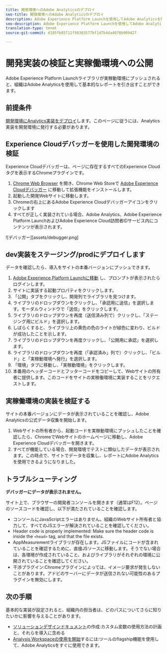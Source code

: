 ```yaml
---
title: 開発環境へのAdobe Analyticsのデプロイ
seo-title: 開発環境へのAdobe Analyticsのデプロイ
description: Adobe Experience Platform Launchを使用してAdobe Analyticsを開発環境にデプロイする方法について説明します。
seo-description: Adobe Experience Platform Launchを使用してAdobe Analyticsを開発環境にデプロイする方法について説明します。
translation-type: tm+mt
source-git-commit: d195fb85711f58383577bf1d7b4da4078b909427

---
```



# 開発実装の検証と実稼働環境への公開

Adobe Experience Platform Launchライブラリが実稼動環境にプッシュされると、組織はAdobe Analyticsを使用して基本的なレポートを引き出すことができます。

## 前提条件

[開発環境にAnalytics実装をデプロイ](deploy-dev.md)します。このページに従うには、Analytics実装を開発環境に発行する必要があります。

## Experience Cloudデバッガーを使用した開発環境の検証

Experience Cloudデバッガーは、ページに存在するすべてのExperience Cloudタグを表示するChromeプラグインです。

1. [Chrome Web Browser](https://www.google.com/chrome/) を開き、Chrome Web Storeで [Adobe Experience Cloudデバッガー](https://chrome.google.com/webstore/detail/adobe-experience-cloud-de/ocdmogmohccmeicdhlhhgepeaijenapj) に移動して拡張機能をインストールします。
2. 起動した開発Webサイトに移動します。
3. Chromeの右上にあるAdobe Experience Cloudデバッガーアイコンをクリックします
4. すべてが正しく実装されている場合、Adobe Analytics、Adobe Experience Platform LaunchおよびAdobe Experience Cloud訪問者IDサービス内にコンテンツが表示されます。

![デバッガー][assets/debugger.png]

## dev実装をステージング/prodにデプロイします

データを確認したら、導入をサイトの本番バージョンにプッシュできます。

1. [Adobe Experience Platform Launchに移動](https://launch.adobe.com) し、プロンプトが表示されたらログインします。
2. サイトに実装する起動プロパティをクリックします。
3. 「公開」タブをクリックし、開発列でライブラリを見つけます。
4. ライブラリのドロップダウンをクリックし、「承認用に送信」を選択します。モーダルウィンドウで「送信」をクリックします。
5. ライブラリのドロップダウンを再度（送信済み列で）クリックし、「ステージング用にビルド」を選択します。
6. しばらくすると、ライブラリ上の黄色の色のライトが緑色に変わり、ビルドが成功したことを示します。
7. ライブラリのドロップダウンを再度クリックし、「公開用に承認」を選択します。
8. ライブラリのドロップダウンを再度（「承認済み」列で）クリックし、「ビルド」と「実稼動環境へ発行」を選択します。
9. 「環境」タブに移動し、「実稼動環境」をクリックします。
10. 本番用のヘッダーコードとフッターコードをコピーして、Webサイトの所有者に提供します。このコードをサイトの実稼働環境に実装することをリクエストします。

## 実稼働環境の実装を検証する

サイトの本番バージョンにデータが表示されていることを確認し、Adobe Analyticsの公式データ収集を開始します。

1. Webサイトの所有者から、起動コードを実稼動環境にプッシュしたことを確認したら、ChromeでWebサイトのホームページに移動し、Adobe Experience Cloudデバッガーを開きます。
2. すべてが機能している場合、開発環境でテストに類似したデータが表示されます。この時点で、サイトでデータを収集し、レポートにAdobe Analyticsを使用できるようになりました。

## トラブルシューティング

**デバッガーにデータが表示されません。**

サイト上で、ブラウザーの開発者コンソールを開きます（通常はF12）。ページのソースコードを確認し、以下が満たされていることを確認します。

* コンソールにJavaScriptエラーはありません。組織のWebサイト所有者と協力して、すべてのJSエラーが解決されていることを確認してください。
* Header code is properly implemented: Make sure the header code is inside the `<head>` tag, and that the file exists.
* AppMeasurementライブラリが存在します。JSファイルにコードが含まれていることを確認するために、直接JSソースに移動します。そうでない場合は、各環境が作成されていること、およびライブラリがそれぞれの環境に公開されていることを確認してください。
* 干渉プラグイン:Chromeプラグインによっては、イメージ要求が発生しないことがあります。アドビのサーバーにデータが送信されない可能性のあるプラグインを無効にします。

## 次の手順

基本的な実装が設定されると、組織内の担当者は、どのパスについてさらに知りたいかに影響を与えることがあります。

* [ソリューションデザインドキュメント](../prepare/solution-design.md)の作成:カスタム変数の使用方法の計画と、それらを導入に含める
* [Analysis Workspaceの使用を開始](../../analyze/analysis-workspace/home.md)するには:ツールのflagship機能を使用して、Adobe Analyticsをすぐに使用できます。
